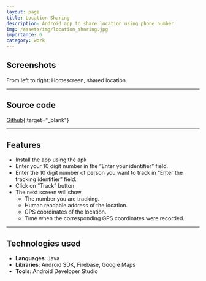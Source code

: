 ```yaml
---
layout: page
title: Location Sharing
description: Android app to share location using phone number
img: /assets/img/location_sharing.jpg
importance: 6
category: work
---
```


## Screenshots
<div class="row">
    <div class="col-sm mt-2 mt-md-0">
        <img class="img-fluid rounded z-depth-1" src="{{ '/assets/img/first_gps.jpg' | relative_url }}" alt="" title="Homescreen"/>
    </div>
    <div class="col-sm mt-2 mt-md-0">
        <img class="img-fluid rounded z-depth-1" src="{{ '/assets/img/second_gps.jpg' | relative_url }}" alt="" title="Location Sharing"/>
    </div>
</div>
<div class="caption">
    From left to right: Homescreen, shared location.
</div>

<hr>

## Source code
[Github](https://github.com/karanjoisher/GpsMiniProject){:target="\_blank"}

<hr>

## Features

- Install the app using the apk
- Enter your 10 digit number in the “Enter your identifier” field.
- Enter the 10 digit number of person you want to track in “Enter the tracking identifier” field.
- Click on “Track” button.
- The next screen will show
	- The number you are tracking. 
	- Human readable address of the location. 
	- GPS coordinates of the location. 
	- Time when the corresponding GPS coordinates were recorded.

<hr>

## Technologies used

- <strong>Languages</strong>: Java
- <strong>Libraries</strong>: Android SDK, Firebase, Google Maps
- <strong>Tools</strong>: Android Developer Studio